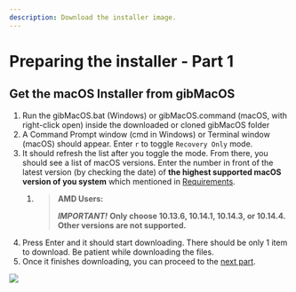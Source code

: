 ```yaml
---
description: Download the installer image.
---
```


# Preparing the installer - Part 1

## Get the macOS Installer from gibMacOS

1. Run the gibMacOS.bat \(Windows\) or gibMacOS.command \(macOS, with right-click open\) inside the downloaded or cloned gibMacOS folder
2. A Command Prompt window \(cmd in Windows\) or Terminal window \(macOS\) should appear. Enter `r` to toggle `Recovery Only` mode.
3. It should refresh the list after you toggle the mode. From there, you should see a list of macOS versions. Enter the number in front of the latest version \(by checking the date\) of **the highest supported macOS version of you system** which mentioned in [Requirements](get-started/untitled/#requirements).
   1. > **AMD Users:**
      >
      > _**IMPORTANT!**_ **Only choose 10.13.6, 10.14.1, 10.14.3, or 10.14.4. Other versions are not supported.**
4. Press Enter and it should start downloading. There should be only 1 item to download. Be patient while downloading the files.
5. Once it finishes downloading, you can proceed to the [next part](preparing-the-installer-part-2/).

![](../.gitbook/assets/gibmacos-macos-1.gif)

